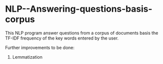 # NLP--Answering-questions-basis-corpus

This NLP program  answer questions from a corpus of documents basis the TF-IDF frequency of the key words entered by the user.

Further improvements to be done:
1. Lemmatization
